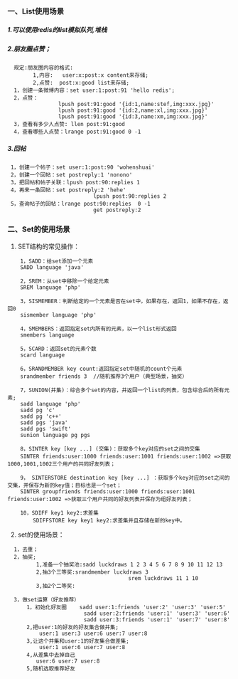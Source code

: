 ### 一、List使用场景
##### 1.可以使用redis的list模拟队列,堆栈
##### 2.朋友圈点赞；
      规定:朋友圈内容的格式:
            1,内容:   user:x:post:x content来存储;
            2,点赞:  post:x:good list来存储;
      1，创建一条微博内容：set user:1:post:91 'hello redis';
      2，点赞：
                    lpush post:91:good '{id:1,name:stef,img:xxx.jpg}'
                    lpush post:91:good '{id:2,name:xl,img:xxx.jpg}'
                    lpush post:91:good '{id:3,name:xm,img:xxx.jpg}'
      3，查看有多少人点赞: llen post:91:good
      4，查看哪些人点赞：lrange post:91:good 0 -1

##### 3.回帖
     1，创建一个帖子：set user:1:post:90 'wohenshuai'
     2，创建一个回帖：set postreply:1 'nonono'
     3，把回帖和帖子关联：lpush post:90:replies 1
     4，再来一条回帖：set postreply:2 'hehe'
                               lpush post:90:replies 2
     5，查询帖子的回帖：lrange post:90:replies  0 -1
                               get postreply:2
                              
### 二、Set的使用场景
1. SET结构的常见操作：
```
	1，SADD：给set添加一个元素
	SADD language 'java'

	2，SREM：从set中移除一个给定元素
	SREM language 'php'

	3，SISMEMBER：判断给定的一个元素是否在set中，如果存在，返回1，如果不存在，返回0
	sismember language 'php'

	4，SMEMBERS：返回指定set内所有的元素，以一个list形式返回
	smembers language

	5，SCARD：返回set的元素个数
   	scard language

   	6，SRANDMEMBER key count:返回指定set中随机的count个元素
   	srandmember friends 3  //随机推荐3个用户（典型场景，抽奖）

	7，SUNION(并集)：综合多个set的内容，并返回一个list的列表，包含综合后的所有元素;
	sadd language 'php'
	sadd pg 'c'
	sadd pg 'c++'
	sadd pgs 'java'
	sadd pgs 'swift'
	sunion language pg pgs

	8，SINTER key [key ...] (交集)：获取多个key对应的set之间的交集
	SINTER friends:user:1000 friends:user:1001 friends:user:1002 =>获取1000,1001,1002三个用户的共同好友列表；

	9， SINTERSTORE destination key [key ...] ：获取多个key对应的set之间的交集，并保存为新的key值；目标也是一个set；
	SINTER groupfriends friends:user:1000 friends:user:1001 friends:user:1002 =>获取三个用户共同的好友列表并保存为组好友列表；
	
	10，SDIFF key1 key2:求差集
	    SDIFFSTORE key key1 key2:求差集并且存储在新的key中。
  ```
  2. set的使用场景：
  ```
    1，去重；
    2，抽奖;
           1,准备一个抽奖池:sadd luckdraws 1 2 3 4 5 6 7 8 9 10 11 12 13
           2,抽3个三等奖:srandmember luckdraws 3
                                        srem luckdraws 11 1 10
           3,抽2个二等奖:

    3，做set运算（好友推荐）
        1，初始化好友圈    sadd user:1:friends 'user:2' 'user:3' 'user:5'
                          sadd user:2:friends 'user:1' 'user:3' 'user:6'
                          sadd user:3:friends 'user:1' 'user:7' 'user:8'
        2,把user:1的好友的好友集合做并集;
            user:1 user:3 user:6 user:7 user:8
        3,让这个并集和user:1的好友集合做差集;
            user:1 user:6 user:7 user:8
        4,从差集中去掉自己
           user:6 user:7 user:8
        5,随机选取推荐好友 
   ```


